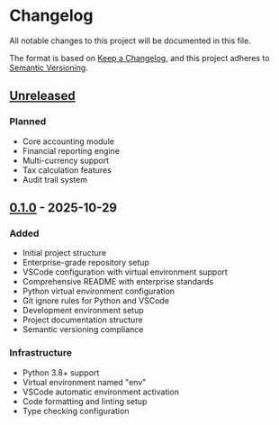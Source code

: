 # Changelog

All notable changes to this project will be documented in this file.

The format is based on [Keep a Changelog](https://keepachangelog.com/en/1.0.0/),
and this project adheres to [Semantic Versioning](https://semver.org/spec/v2.0.0.html).

## [Unreleased]

### Planned
- Core accounting module
- Financial reporting engine
- Multi-currency support
- Tax calculation features
- Audit trail system

## [0.1.0] - 2025-10-29

### Added
- Initial project structure
- Enterprise-grade repository setup
- VSCode configuration with virtual environment support
- Comprehensive README with enterprise standards
- Python virtual environment configuration
- Git ignore rules for Python and VSCode
- Development environment setup
- Project documentation structure
- Semantic versioning compliance

### Infrastructure
- Python 3.8+ support
- Virtual environment named "env"
- VSCode automatic environment activation
- Code formatting and linting setup
- Type checking configuration

[Unreleased]: https://github.com/Alexic12/Software_Contable/compare/v0.1.0...HEAD
[0.1.0]: https://github.com/Alexic12/Software_Contable/releases/tag/v0.1.0
